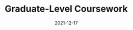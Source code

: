 ---
slug: /pages/v-policies-for-schools-abroad/academics/graduate-level-coursework
date: 2021-12-17
title: Graduate-Level Coursework
---
